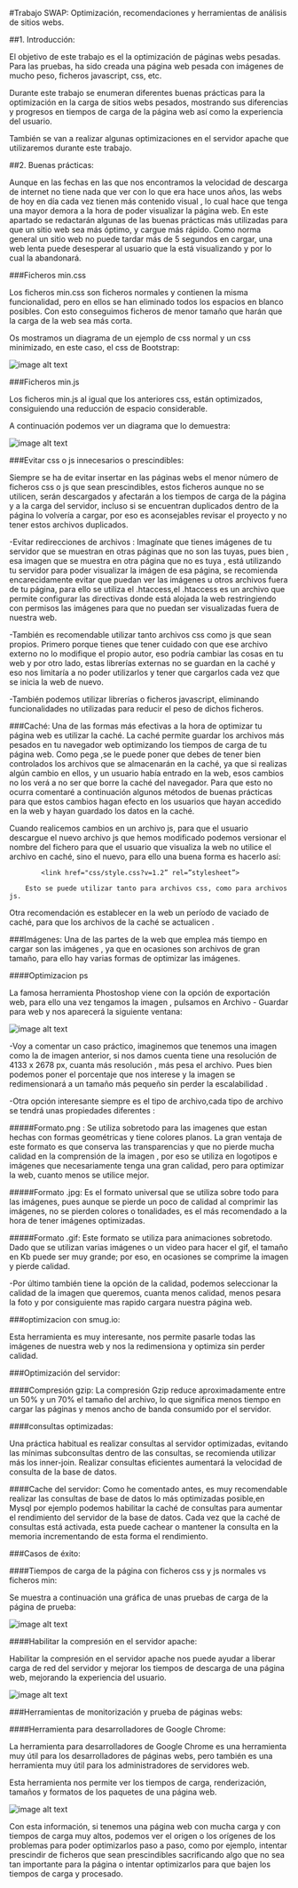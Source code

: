 #Trabajo SWAP: Optimización, recomendaciones y herramientas de análisis de sitios webs.

     

##1. Introducción: 

El objetivo de este trabajo es el la optimización de páginas webs pesadas. Para las pruebas, ha sido creada una página web pesada con imágenes de mucho peso, ficheros javascript, css, etc.

	

Durante este trabajo se enumeran diferentes buenas prácticas para la optimización en la carga de sitios webs pesados, mostrando sus diferencias y progresos en tiempos de carga de la página web así como la experiencia del usuario.

También se van a realizar algunas optimizaciones en el servidor apache que utilizaremos durante este trabajo.

##2. Buenas prácticas:

Aunque en las fechas en las que nos encontramos la velocidad de descarga de internet no tiene nada que ver con lo que era hace unos años, las webs de hoy en día cada vez tienen más contenido visual , lo cual hace que tenga una mayor demora a la hora de poder visualizar la página web. En este apartado se redactarán algunas de las buenas prácticas más utilizadas para que un sitio web sea más óptimo, y cargue más rápido. Como norma general un sitio web no puede tardar más de 5 segundos en cargar, una web lenta puede desesperar al usuario que la está visualizando y por lo cual la abandonará. 

###Ficheros min.css

Los ficheros min.css son ficheros normales y contienen la  misma funcionalidad, pero en ellos se han eliminado todos los espacios en blanco posibles. Con esto conseguimos ficheros de menor tamaño que harán que la carga de la web sea más corta.

Os mostramos un diagrama de un ejemplo de css normal y un css minimizado, en este caso, el css de Bootstrap:

![image alt text](image_0.png)

###Ficheros min.js

Los ficheros min.js al igual que los anteriores css, están optimizados, consiguiendo una reducción de espacio considerable.

A continuación podemos ver un diagrama que lo demuestra:

![image alt text](image_1.png)

###Evitar css o js innecesarios o prescindibles:

Siempre se ha de evitar insertar en las páginas webs el menor número de ficheros css o js que sean prescindibles, estos ficheros aunque no se utilicen, serán descargados y afectarán a los tiempos de carga de la página y a la carga del servidor, incluso si se encuentran duplicados dentro de la página lo volvería a cargar, por eso es aconsejables revisar el proyecto y no tener estos archivos duplicados.

-Evitar redirecciones de archivos : Imagínate que tienes imágenes de tu servidor que se muestran en otras páginas que no son las tuyas, pues bien , esa imagen que se muestra en otra página que no es tuya , está utilizando tu servidor para poder visualizar la imágen de esa página, se recomienda encarecidamente evitar que puedan ver las imágenes u otros archivos fuera de tu página, para ello se utiliza el .htaccess,el .htaccess es un archivo que permite configurar las directivas donde está alojada la web restringiendo con permisos las imágenes para que no puedan ser visualizadas fuera de nuestra web.


-También es recomendable utilizar tanto archivos css como js que sean propios. Primero porque tienes que tener cuidado con que ese archivo externo no lo modifique el propio autor, eso podría cambiar las cosas en tu web y por otro lado, estas librerías externas no se guardan en la  caché y eso nos limitaría a no poder utilizarlos y tener que cargarlos cada vez que se inicia la web de nuevo.

-También podemos utilizar librerías o ficheros javascript, eliminando funcionalidades no utilizadas para reducir el peso de dichos ficheros.


###Caché: 
Una de las formas más efectivas a la hora de optimizar tu página web es utilizar la caché. La caché permite guardar los archivos más pesados en tu navegador web optimizando los tiempos de carga de tu página web. Como pega ,se le puede poner que debes de tener bien controlados los archivos que se almacenarán en la caché, ya que si realizas algún cambio en ellos, y un usuario había entrado en la web, esos cambios no los verá a no ser que borre la caché del navegador. Para que esto no ocurra comentaré a continuación algunos métodos de buenas prácticas para que estos cambios hagan efecto en los usuarios que hayan accedido en la web y hayan guardado los datos en la caché. 

Cuando realicemos cambios en un archivo js, para que el usuario descargue el nuevo archivo js que hemos modificado podemos versionar el nombre del fichero para que el usuario que visualiza la web no utilice el archivo en caché, sino el nuevo, para ello una buena forma es hacerlo así: 

			<link href="css/style.css?v=1.2” rel=”stylesheet”>

		Esto se puede utilizar tanto para archivos css, como para archivos js.

Otra recomendación es establecer en la web un período de vaciado de caché, para que los archivos de la caché se actualicen .

###Imágenes: 
Una de las partes de la web que emplea más tiempo en cargar son las imágenes , ya que en ocasiones son archivos de gran tamaño, para ello hay varias formas de optimizar las imágenes.

####Optimizacion ps

La famosa herramienta Phostoshop viene con la opción de exportación web, para ello una vez tengamos la imagen , pulsamos en Archivo - Guardar para web y nos aparecerá la siguiente ventana:

![image alt text](image_2.png)

-Voy a comentar un caso práctico, imaginemos que tenemos una imagen como la de imagen anterior, si nos damos cuenta tiene una resolución de 4133 x 2678 px, cuanta más resolución , más pesa el archivo. Pues bien podemos poner el porcentaje que nos interese y la imagen se redimensionará a un tamaño más pequeño sin perder la escalabilidad .

-Otra opción interesante siempre es el tipo de archivo,cada tipo de archivo se tendrá unas propiedades diferentes : 

#####Formato.png : 
Se utiliza sobretodo para las imagenes que estan hechas con formas geométricas y tiene colores planos. La gran ventaja de este formato es que conserva las transparencias y que no pierde mucha calidad en la comprensión de la imagen , por eso se utiliza en logotipos e imágenes que necesariamente tenga una gran calidad, pero para optimizar la web, cuanto menos se utilice mejor.

#####Formato .jpg: 
Es el formato universal que se utiliza sobre todo para las imágenes, pues aunque se pierde un poco de calidad al comprimir las imágenes, no se pierden colores o tonalidades, es el más recomendado a la hora de tener imágenes optimizadas. 

#####Formato .gif: 
Este formato se utiliza para animaciones sobretodo. Dado que se utilizan varias imágenes o un video para hacer el gif, el tamaño en Kb puede ser muy grande; por eso, en ocasiones se comprime la imagen y pierde calidad.

-Por último también tiene la opción de la calidad, podemos seleccionar la calidad de la imagen que queremos, cuanta menos calidad, menos pesara la foto y por consiguiente mas rapido cargara nuestra página web.  

###optimizacion con smug.io:

Esta herramienta es muy interesante, nos permite pasarle todas las imágenes de nuestra web y nos la redimensiona y optimiza sin perder calidad.

###Optimización del servidor:

####Compresión gzip: 
La compresión Gzip reduce aproximadamente entre un 50% y un 70% el tamaño del archivo, lo que significa menos tiempo en cargar las páginas y menos ancho de banda consumido por el servidor.

####consultas optimizadas:

Una práctica habitual es realizar consultas al servidor optimizadas, evitando las mínimas subconsultas dentro de las consultas, se recomienda utilizar más los inner-join. Realizar consultas eficientes aumentará la velocidad de consulta de la base de datos.

####Cache del servidor: 
Como he comentado antes, es muy recomendable realizar las consultas de base de datos lo más optimizadas posible,en Mysql por ejemplo podemos habilitar la caché de consultas para aumentar el rendimiento del servidor de la base de datos. Cada vez que la caché de consultas está activada, esta puede cachear o mantener la consulta en la memoria incrementando de esta forma el rendimiento.

###Casos de éxito:

####Tiempos de carga de la página con ficheros css y js normales vs ficheros min:

Se muestra a continuación una gráfica de unas pruebas de carga de la página de prueba:

![image alt text](image_3.png)

####Habilitar la compresión en el servidor apache:

Habilitar la compresión en el servidor apache nos puede ayudar a liberar carga de red del servidor y mejorar los tiempos de descarga de una página web, mejorando la experiencia del usuario.

![image alt text](image_4.png)

###Herramientas de monitorización y prueba de páginas webs:

####Herramienta para desarrolladores de Google Chrome:

La herramienta para desarrolladores de Google Chrome es una herramienta muy útil para los desarrolladores de páginas webs, pero también es una herramienta muy útil para los administradores de servidores web.

Esta herramienta nos permite ver los tiempos de carga, renderización, tamaños y formatos de los paquetes de una página web. 

![image alt text](image_5.png)

Con esta información, si tenemos una página web con mucha carga y con tiempos de carga muy altos, podemos ver el origen o los orígenes de los problemas para poder optimizarlos paso a paso, como por ejemplo, intentar prescindir de ficheros que sean prescindibles sacrificando algo que no sea tan importante para la página o intentar optimizarlos para que bajen los tiempos de carga y procesado.

